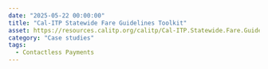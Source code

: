 ```yaml
---
date: "2025-05-22 00:00:00"
title: "Cal-ITP Statewide Fare Guidelines Toolkit"
asset: https://resources.calitp.org/calitp/Cal-ITP.Statewide.Fare.Guidelines.Toolkit.pdf
category: "Case studies"
tags:
  - Contactless Payments
---
```

